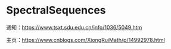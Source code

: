 # SpectralSequences

通知：https://www.tsxt.sdu.edu.cn/info/1036/5049.htm

主页：https://www.cnblogs.com/XiongRuiMath/p/14992978.html
